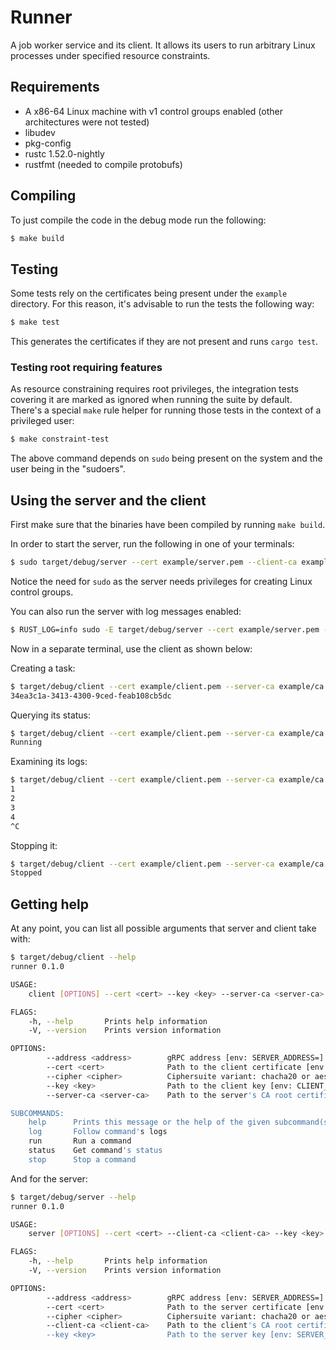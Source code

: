 # Runner

A job worker service and its client. It allows its users to run arbitrary Linux processes under specified resource constraints.

## Requirements

* A x86-64 Linux machine with v1 control groups enabled (other architectures were not tested)
* libudev
* pkg-config
* rustc 1.52.0-nightly
* rustfmt (needed to compile protobufs)

## Compiling

To just compile the code in the debug mode run the following:

```bash
$ make build
```

## Testing

Some tests rely on the certificates being present under the `example` directory. For this reason, it's advisable to run the tests the following way:

```bash
$ make test
```

This generates the certificates if they are not present and runs `cargo test`.

### Testing root requiring features

As resource constraining requires root privileges, the integration tests covering it are marked as ignored
when running the suite by default. There's a special `make` rule helper for running those tests in the
context of a privileged user:

```bash
$ make constraint-test
```

The above command depends on `sudo` being present on the system and the user being in the "sudoers".

## Using the server and the client

First make sure that the binaries have been compiled by running `make build`.

In order to start the server, run the following in one of your terminals:

```bash
$ sudo target/debug/server --cert example/server.pem --client-ca example/ca.pem --key example/server.p8
```

Notice the need for `sudo` as the server needs privileges for creating Linux control groups.

You can also run the server with log messages enabled:

```bash
$ RUST_LOG=info sudo -E target/debug/server --cert example/server.pem --client-ca example/ca.pem --key example/server.p8
```

Now in a separate terminal, use the client as shown below:

Creating a task:

```bash
$ target/debug/client --cert example/client.pem --server-ca example/ca.pem --key example/client.p8 run -- bash -c 'for i in $(seq 1 99); do echo $i; sleep 1; done'
34ea3c1a-3413-4300-9ced-feab108cb5dc
```

Querying its status:

```bash
$ target/debug/client --cert example/client.pem --server-ca example/ca.pem --key example/client.p8 status 34ea3c1a-3413-4300-9ced-feab108cb5dc
Running
```

Examining its logs:

```bash
$ target/debug/client --cert example/client.pem --server-ca example/ca.pem --key example/client.p8 log 34ea3c1a-3413-4300-9ced-feab108cb5dc stdout
1
2
3
4
^C
```

Stopping it:

```bash
$ target/debug/client --cert example/client.pem --server-ca example/ca.pem --key example/client.p8 stop 34ea3c1a-3413-4300-9ced-feab108cb5dc
Stopped
```

## Getting help

At any point, you can list all possible arguments that server and client take with:

```bash
$ target/debug/client --help
runner 0.1.0

USAGE:
    client [OPTIONS] --cert <cert> --key <key> --server-ca <server-ca> <SUBCOMMAND>

FLAGS:
    -h, --help       Prints help information
    -V, --version    Prints version information

OPTIONS:
        --address <address>        gRPC address [env: SERVER_ADDRESS=]  [default: dns://[::1]:50051]
        --cert <cert>              Path to the client certificate [env: CLIENT_CERT=]
        --cipher <cipher>          Ciphersuite variant: chacha20 or aes [env: CIPHER=]  [default: chacha20]
        --key <key>                Path to the client key [env: CLIENT_KEY=]
        --server-ca <server-ca>    Path to the server's CA root certificate [env: SERVER_CA=]

SUBCOMMANDS:
    help      Prints this message or the help of the given subcommand(s)
    log       Follow command's logs
    run       Run a command
    status    Get command's status
    stop      Stop a command
```

And for the server:

```bash
$ target/debug/server --help
runner 0.1.0

USAGE:
    server [OPTIONS] --cert <cert> --client-ca <client-ca> --key <key>

FLAGS:
    -h, --help       Prints help information
    -V, --version    Prints version information

OPTIONS:
        --address <address>        gRPC address [env: SERVER_ADDRESS=]  [default: [::1]:50051]
        --cert <cert>              Path to the server certificate [env: SERVER_CERT=]
        --cipher <cipher>          Ciphersuite variant: chacha20 or aes [env: CIPHER=]  [default: chacha20]
        --client-ca <client-ca>    Path to the client's CA root certificate [env: CLIENT_CA=]
        --key <key>                Path to the server key [env: SERVER_KEY=]
```
